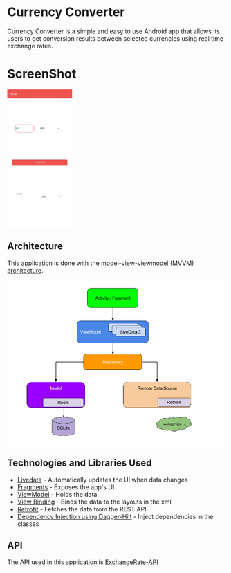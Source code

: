 # Currency Converter

Currency Converter is a simple and easy to use Android app that allows its users to get conversion results between selected currencies using real time exchange rates.

# ScreenShot

 <p float="left">
  <img src="app/src/main/res/drawable-180dpi/currency_converter.jpeg" alt= "Trending" width="150"  /> &nbsp;
</p>


## Architecture

This application is done with the [model-view-viewmodel (MVVM) architecture](https://developer.android.com/jetpack/guide).

<img src="app/src/main/res/drawable-180dpi/mvvm.png" alt="Details" width="700" />



## Technologies and Libraries Used

* [Livedata](https://developer.android.com/topic/libraries/architecture/livedata) - Automatically updates the UI when data changes
* [Fragments](https://developer.android.com/guide/fragments) - Exposes the app's UI
* [ViewModel](https://developer.android.com/topic/libraries/architecture/viewmodel) - Holds the data
* [View Binding](https://developer.android.com/topic/libraries/view-binding) - Binds the data to the layouts in the xml
* [Retrofit](https://square.github.io/retrofit/) - Fetches the data from the REST API
* [Dependency Injection using Dagger-Hilt](https://developer.android.com/training/dependency-injection/) - Inject dependencies in the classes




## API

The API used in this application is [ExchangeRate-API](https://www.exchangerate-api.com/)